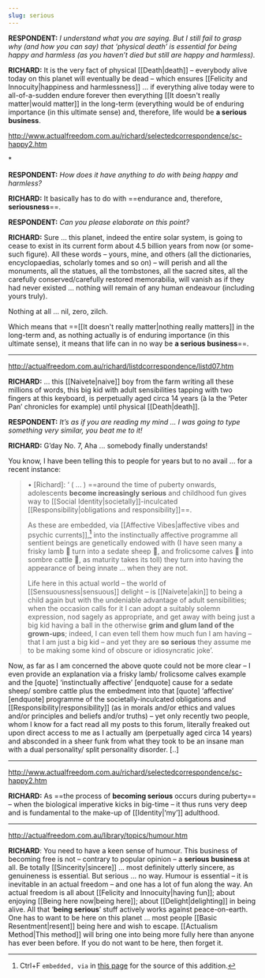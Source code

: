```yaml
---
slug: serious
---
```


**RESPONDENT:** _I understand what you are saying. But I still fail to grasp why (and how you can say) that ‘physical death’ is essential for being happy and harmless (as you haven’t died but still are happy and harmless)._

**RICHARD:** It is the very fact of physical [[Death|death]] – everybody alive today on this planet will eventually be dead – which ensures [[Felicity and Innocuity|happiness and harmlessness]] ... if everything alive today were to all-of-a-sudden endure forever then everything [[It doesn't really matter|would matter]] in the long-term (everything would be of enduring importance (in this ultimate sense) and, therefore, life would be **a serious business**.

http://www.actualfreedom.com.au/richard/selectedcorrespondence/sc-happy2.htm

\*

**RESPONDENT:** _How does it have anything to do with being happy and harmless?_

**RICHARD:** It basically has to do with ==endurance and, therefore, **seriousness**==.

**RESPONDENT:** _Can you please elaborate on this point?_

**RICHARD:** Sure ... this planet, indeed the entire solar system, is going to cease to exist in its current form about 4.5 billion years from now (or some-such figure). All these words – yours, mine, and others (all the dictionaries, encyclopaedias, scholarly tomes and so on) – will perish and all the monuments, all the statues, all the tombstones, all the sacred sites, all the carefully conserved/carefully restored memorabilia, will vanish as if they had never existed ... nothing will remain of any human endeavour (including yours truly).

Nothing at all ... nil, zero, zilch.

Which means that ==[[It doesn't really matter|nothing really matters]] in the long-term and, as nothing actually is of enduring importance (in this ultimate sense), it means that life can in no way be **a serious business**==.

---

http://actualfreedom.com.au/richard/listdcorrespondence/listd07.htm

**RICHARD:** ... this [[Naivete|naive]] boy from the farm writing all these millions of words, this big kid with adult sensibilities tapping with two fingers at this keyboard, is perpetually aged circa 14 years (à la the ‘Peter Pan’ chronicles for example) until physical [[Death|death]].

**RESPONDENT:** _It’s as if you are reading my mind ... I was going to type something very similar, you beat me to it!_

**RICHARD:** G’day No. 7, Aha ... somebody finally understands!

You know, I have been telling this to people for years but to no avail ... for a recent instance:

> • \[Richard\]: ‘ ( ... ) ==around the time of puberty onwards, adolescents **become increasingly serious** and childhood fun gives way to [[Social Identity|societally]]-inculcated [[Responsibility|obligations and responsibility]]==.
> 
> As these are embedded, via [[Affective Vibes|affective vibes and psychic currents]],[^ed] into the instinctually affective programme all sentient beings are genetically endowed with (I have seen many a frisky lamb 🐑 turn into a sedate sheep 🐑, and frolicsome calves 🐄 into sombre cattle 🐄, as maturity takes its toll) they turn into having the appearance of being innate ... when they are not.
> 
> Life here in this actual world – the world of [[Sensuousness|sensuous]] delight – is [[Naivete|akin]] to being a child again but with the undeniable advantage of adult sensibilities; when the occasion calls for it I can adopt a suitably solemn expression, nod sagely as appropriate, and get away with being just a big kid having a ball in the otherwise **grim and glum land of the grown-ups**; indeed, I can even tell them how much fun I am having – that I am just a big kid – and yet they are **so serious** they assume me to be making some kind of obscure or idiosyncratic joke’.

Now, as far as I am concerned the above quote could not be more clear – I even provide an explanation via a frisky lamb/ frolicsome calves example and the \[quote\] ‘instinctually affective’ \[endquote\] cause for a sedate sheep/ sombre cattle plus the embedment into that \[quote\] ‘affective’ \[endquote\] programme of the societally-inculcated obligations and [[Responsibility|responsibility]] (as in morals and/or ethics and values and/or principles and beliefs and/or truths) – yet only recently two people, whom I know for a fact read all my posts to this forum, literally freaked out upon direct access to me as I actually am (perpetually aged circa 14 years) and absconded in a sheer funk from what they took to be an insane man with a dual personality/ split personality disorder. [..]

---

http://www.actualfreedom.com.au/richard/selectedcorrespondence/sc-happy2.htm

**RICHARD:** As ==the process of **becoming serious** occurs during puberty== – when the biological imperative kicks in big-time – it thus runs very deep and is fundamental to the make-up of [[Identity|‘my’]] adulthood.

[^ed]: Ctrl+F `embedded, via` in [this page](http://www.actualfreedom.com.au/richard/listdcorrespondence/listd06.htm) for the source of this addition.

---

http://actualfreedom.com.au/library/topics/humour.htm

**RICHARD**: You need to have a keen sense of humour. This business of becoming free is not – contrary to popular opinion – a **serious business** at all. Be totally [[Sincerity|sincere]] ... most definitely utterly sincere, as genuineness is essential. But serious ... no way. Humour is essential – it is inevitable in an actual freedom – and one has a lot of fun along the way. An actual freedom is all about [[Felicity and Innocuity|having fun]]; about enjoying [[Being here now|being here]]; about [[Delight|delighting]] in being alive. All that ‘**being serious**’ stuff actively works against peace-on-earth. One has to want to be here on this planet … most people [[Basic Resentment|resent]] being here and wish to escape. [[Actualism Method|This method]] will bring one into being more fully here than anyone has ever been before. If you do not want to be here, then forget it.
